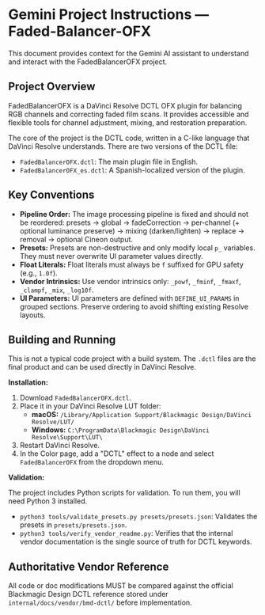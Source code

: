 # Gemini Project Instructions — Faded-Balancer-OFX

This document provides context for the Gemini AI assistant to understand and interact with the FadedBalancerOFX project.

## Project Overview

FadedBalancerOFX is a DaVinci Resolve DCTL OFX plugin for balancing RGB channels and correcting faded film scans. It provides accessible and flexible tools for channel adjustment, mixing, and restoration preparation.

The core of the project is the DCTL code, written in a C-like language that DaVinci Resolve understands. There are two versions of the DCTL file:

*   `FadedBalancerOFX.dctl`: The main plugin file in English.
*   `FadedBalancerOFX_es.dctl`: A Spanish-localized version of the plugin.

## Key Conventions

*   **Pipeline Order:** The image processing pipeline is fixed and should not be reordered: presets → global → fadeCorrection → per‑channel (+ optional luminance preserve) → mixing (darken/lighten) → replace → removal → optional Cineon output.
*   **Presets:** Presets are non-destructive and only modify local `p_` variables. They must never overwrite UI parameter values directly.
*   **Float Literals:** Float literals must always be `f` suffixed for GPU safety (e.g., `1.0f`).
*   **Vendor Intrinsics:** Use vendor intrinsics only: `_powf`, `_fminf`, `_fmaxf`, `_clampf`, `_mix`, `_log10f`.
*   **UI Parameters:** UI parameters are defined with `DEFINE_UI_PARAMS` in grouped sections. Preserve ordering to avoid shifting existing Resolve layouts.

## Building and Running

This is not a typical code project with a build system. The `.dctl` files are the final product and can be used directly in DaVinci Resolve.

**Installation:**

1.  Download `FadedBalancerOFX.dctl`.
2.  Place it in your DaVinci Resolve LUT folder:
    *   **macOS:** `/Library/Application Support/Blackmagic Design/DaVinci Resolve/LUT/`
    *   **Windows:** `C:\ProgramData\Blackmagic Design\DaVinci Resolve\Support\LUT\`
3.  Restart DaVinci Resolve.
4.  In the Color page, add a "DCTL" effect to a node and select `FadedBalancerOFX` from the dropdown menu.

**Validation:**

The project includes Python scripts for validation. To run them, you will need Python 3 installed.

*   `python3 tools/validate_presets.py presets/presets.json`: Validates the presets in `presets/presets.json`.
*   `python3 tools/verify_vendor_readme.py`: Verifies that the internal vendor documentation is the single source of truth for DCTL keywords.

## Authoritative Vendor Reference

All code or doc modifications MUST be compared against the official Blackmagic Design DCTL reference stored under `internal/docs/vendor/bmd-dctl/` before implementation.
